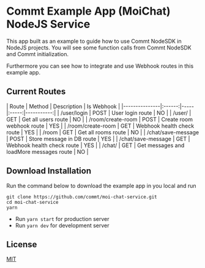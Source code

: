 # Commt Example App (MoiChat) NodeJS Service

This app built as an example to guide how to use Commt NodeSDK in NodeJS projects.
You will see some function calls from Commt NodeSDK and Commt initialization.

Furthermore you can see how to integrate and use Webhook routes in this example app.

## Current Routes
| Route        | Method | Description | Is Webhook |
|---------------|:------:|-----|:-----:|-----------:|
| /user/login |  POST | User login route |        NO |
| /user/      |  GET |  Get all users route |        NO |
| /room/create-room |  POST |  Create room webhook route |        YES |
| /room/create-room |  GET |  Webhook health check route |        YES |
| /room |  GET |  Get all rooms route | NO |
| /chat/save-message |  POST |  Store message in DB route |        YES |
| /chat/save-message |  GET  |  Webhook health check route |        YES |
| /chat/      |  GET |  Get messages and loadMore messages route |  NO |

## Download Installation
Run the command below to download the example app in you local and run

```
git clone https://github.com/commt/moi-chat-service.git
cd moi-chat-service
yarn
```

- Run `yarn start` for production server
- Run `yarn dev` for development server

## License
[MIT](https://github.com/commt/moi-chat-service/blob/main/LICENSE)